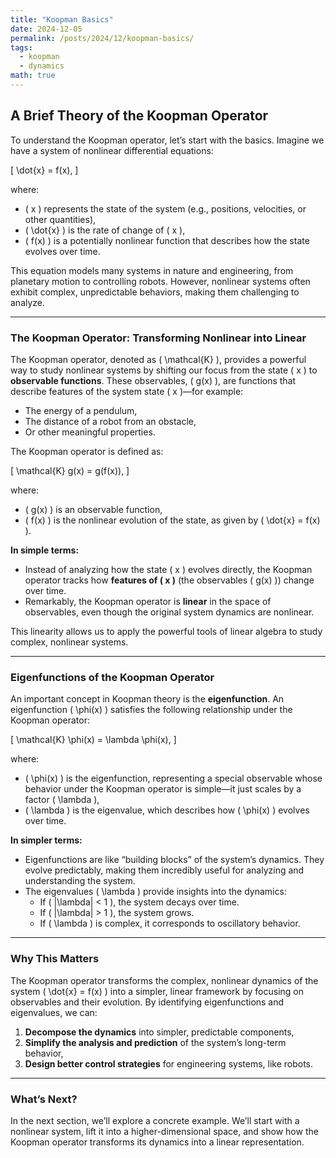 ```yaml
---
title: "Koopman Basics"
date: 2024-12-05
permalink: /posts/2024/12/koopman-basics/
tags:
  - koopman
  - dynamics
math: true
---
```


## A Brief Theory of the Koopman Operator

To understand the Koopman operator, let’s start with the basics. Imagine we have a system of nonlinear differential equations:

\[
\dot{x} = f(x),
\]

where:
- \( x \) represents the state of the system (e.g., positions, velocities, or other quantities),
- \( \dot{x} \) is the rate of change of \( x \),
- \( f(x) \) is a potentially nonlinear function that describes how the state evolves over time.

This equation models many systems in nature and engineering, from planetary motion to controlling robots. However, nonlinear systems often exhibit complex, unpredictable behaviors, making them challenging to analyze.

---

### **The Koopman Operator: Transforming Nonlinear into Linear**

The Koopman operator, denoted as \( \mathcal{K} \), provides a powerful way to study nonlinear systems by shifting our focus from the state \( x \) to **observable functions**. These observables, \( g(x) \), are functions that describe features of the system state \( x \)—for example:
- The energy of a pendulum,
- The distance of a robot from an obstacle,
- Or other meaningful properties.

The Koopman operator is defined as:

\[
\mathcal{K} g(x) = g(f(x)),
\]

where:
- \( g(x) \) is an observable function,
- \( f(x) \) is the nonlinear evolution of the state, as given by \( \dot{x} = f(x) \).

**In simple terms:**
- Instead of analyzing how the state \( x \) evolves directly, the Koopman operator tracks how **features of \( x \)** (the observables \( g(x) \)) change over time.
- Remarkably, the Koopman operator is **linear** in the space of observables, even though the original system dynamics are nonlinear.

This linearity allows us to apply the powerful tools of linear algebra to study complex, nonlinear systems.

---

### **Eigenfunctions of the Koopman Operator**

An important concept in Koopman theory is the **eigenfunction**. An eigenfunction \( \phi(x) \) satisfies the following relationship under the Koopman operator:

\[
\mathcal{K} \phi(x) = \lambda \phi(x),
\]

where:
- \( \phi(x) \) is the eigenfunction, representing a special observable whose behavior under the Koopman operator is simple—it just scales by a factor \( \lambda \),
- \( \lambda \) is the eigenvalue, which describes how \( \phi(x) \) evolves over time.

**In simpler terms:**
- Eigenfunctions are like “building blocks” of the system’s dynamics. They evolve predictably, making them incredibly useful for analyzing and understanding the system.
- The eigenvalues \( \lambda \) provide insights into the dynamics:
  - If \( |\lambda| < 1 \), the system decays over time.
  - If \( |\lambda| > 1 \), the system grows.
  - If \( \lambda \) is complex, it corresponds to oscillatory behavior.

---

### **Why This Matters**

The Koopman operator transforms the complex, nonlinear dynamics of the system \( \dot{x} = f(x) \) into a simpler, linear framework by focusing on observables and their evolution. By identifying eigenfunctions and eigenvalues, we can:
1. **Decompose the dynamics** into simpler, predictable components,
2. **Simplify the analysis and prediction** of the system’s long-term behavior,
3. **Design better control strategies** for engineering systems, like robots.

---

### **What’s Next?**

In the next section, we’ll explore a concrete example. We’ll start with a nonlinear system, lift it into a higher-dimensional space, and show how the Koopman operator transforms its dynamics into a linear representation.
